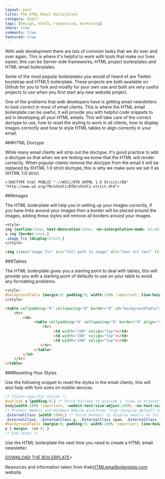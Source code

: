 ```yaml
---
layout: post
title: The HTML Email Boilerplate
category: Email
tags: [design, html5, responsive, marketing]
share: true
comments: true
featured: true
---
```

With web development there are lots of common tasks that we do over and over again. This is where it's helpful to work with tools that make our lives easier, this can be Server-side frameworks, HTML project boilerplates and HTML email boilerplates. 

Some of the most popular boilerplates you would of heard of are Twitter bootstrap and HTML5 boilerplate. These projects are both available on Github for you to fork and modify for your own use and both are very useful projects to use when you first start any new website project.

One of the problems that web developers have is getting email newsletters to look correct in most of email clients. This is where the HTML email boilerplate can be useful, it will provide you with helpful code snippets to aid in developing all your HTML emails. This will take care of the correct doctype to use, how to reset the styling to work in all clients, how to display images correctly and how to style HTML tables to align correctly in your email.


###HTML Doctype

While many email clients will strip out the doctype, it's good practice to add a doctype so that when we are testing we know that the HTML will render correctly. When popular clients remove the doctype from the email it will be replaced by XHTML 1.0 strict doctype, this is why we make sure we set it as XHTML 1.0 strict.

```
<!DOCTYPE html PUBLIC "-//W3C//DTD XHTML 1.0 Strict//EN" "http://www.w3.org/TR/xhtml1/DTD/xhtml1-strict.dtd">
```

###Images

The HTML boilerplate will help you in setting up your images correctly, if you have links around your images then a border will be placed around the images, adding these styles will remove all borders around your images.


~~~css
<style>
img {outline:none; text-decoration:none; -ms-interpolation-mode: bicubic;} 
a img {border:none;} 
.image_fix {display:block;}
</style>
~~~


```html
<img class="image_fix" src="full path to image" alt="Your alt text" title="Your title text" width="x" height="x" />
```


###Tables

The HTML boilerplate gives you a starting point to deal with tables, this will provide you with a starting point of defaults to use on your table to avoid any formatting problems.


```css
<style>
#backgroundTable {margin:0; padding:0; width:100% !important; line-height: 100% !important;}
</style>
```

```html
<table cellpadding="0" cellspacing="0" border="0" id="backgroundTable">
    <tr>
        <td>
             <table cellpadding="0" cellspacing="0" border="0" align="center">
                 <tr>
                      <td width="200" valign="top"></td>
                      <td width="200" valign="top"></td>
                      <td width="200" valign="top"></td>
                </tr>
             </table> 
        </td>
    </tr>
</table>
```

###Resetting Your Styles

Use the following snippet to reset the styles in the email clients, this will also help with font sizes on mobile devices.

```css
/* Client-specific Styles */
#outlook a {padding:0;} /* Force Outlook to provide a "view in browser" menu link. */
body{width:100% !important; -webkit-text-size-adjust:100%; -ms-text-size-adjust:100%; margin:0; padding:0;} 
/* Prevent Webkit and Windows Mobile platforms from changing default font sizes, while not breaking desktop design. */ 
.ExternalClass {width:100%;} /* Force Hotmail to display emails at full width */  
.ExternalClass, .ExternalClass p, .ExternalClass span, .ExternalClass font, .ExternalClass td, .ExternalClass div {line-height: 100%;} /* Force Hotmail to display normal line spacing.  More on that: http://www.emailonacid.com/forum/viewthread/43/ */ 
#backgroundTable {margin:0; padding:0; width:100% !important; line-height: 100% !important;}
p { margin: 1em 0; }
/* End reset */
```

Use the HTML boilerplate the next time you need to create a HTML email newsletter.

[DOWNLOAD THE BOILERPLATE](https://github.com/seanpowell/Email-Boilerplate/zipball/master)>


<script src="https://gist.github.com/roachhd/12f0ba1aa6fed83033d8.js"></script>

Resources and information taken from theb[HTMLemailboilerplate.com](http://htmlemailboilerplate.com/) website.
